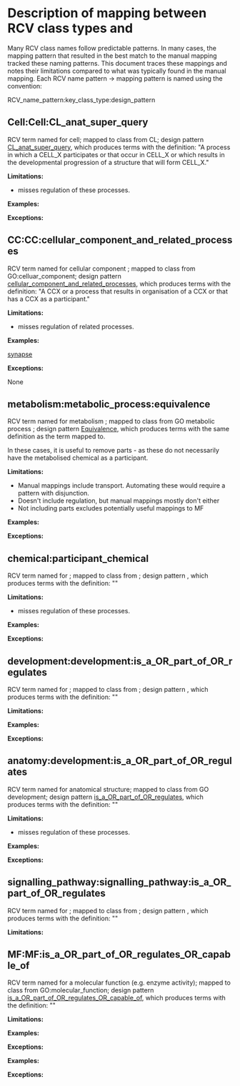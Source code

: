 # Description of mapping between RCV class types and 

Many RCV class names follow predictable patterns.  In many cases, the mapping pattern that resulted in the best match to the manual mapping tracked these naming patterns.  This document traces these mappings and notes their limitations compared to what was typically found in the manual mapping.  Each RCV name pattern -> mapping pattern is named using the convention:

RCV_name_pattern:key_class_type:design_pattern

## Cell:Cell:CL_anat_super_query

RCV term named for cell; mapped to class from CL; design pattern [CL_anat_super_query](https://github.com/GO-ROCHE-COLLAB/Roche_CV_mapping/blob/master/patterns/CL_anat_super_query.md), which produces terms with the definition: "A process in which a CELL_X participates or that occur in CELL_X or which results in the developmental progression of a structure that will form CELL_X."

__Limitations:__ 

- misses regulation of these processes.

__Examples:__

__Exceptions:__

## CC:CC:cellular_component_and_related_processes

RCV term named for cellular component ; mapped to class from GO:celluar_component; design pattern [cellular_component_and_related_processes](https://github.com/GO-ROCHE-COLLAB/Roche_CV_mapping/blob/master/patterns/cellular_component_and_related_processes.md), which produces terms with the definition: "A CCX or a process that results in organisation of a CCX or that has a CCX as a participant."

__Limitations:__ 

- misses regulation of related processes.

__Examples:__

[synapse](https://github.com/GO-ROCHE-COLLAB/Roche_CV_mapping/issues/33)

__Exceptions:__

None

## metabolism:metabolic_process:equivalence

RCV term named for metabolism ; mapped to class from GO metabolic process ; design pattern [Equivalence](https://github.com/GO-ROCHE-COLLAB/Roche_CV_mapping/blob/master/patterns/equivalence.md), which produces terms with the same definition as the term mapped to.

In these cases, it is useful to remove parts - as these do not necessarily have the metabolised chemical as a participant.

__Limitations:__ 

- Manual mappings include transport.  Automating these would require a pattern with disjunction.
- Doesn't include regulation, but manual mappings mostly don't either
- Not including parts excludes potentially useful mappings to MF

__Examples:__

__Exceptions:__


## chemical:participant_chemical

RCV term named for ; mapped to class from ; design pattern [](), which produces terms with the definition: ""

__Limitations:__ 

- misses regulation of these processes.

__Examples:__

__Exceptions:__


## development:development:is\_a\_OR\_part\_of\_OR\_regulates

RCV term named for ; mapped to class from ; design pattern [](), which produces terms with the definition: ""

__Limitations:__ 

__Examples:__

__Exceptions:__

## anatomy:development:is\_a\_OR\_part\_of\_OR\_regulates

RCV term named for anatomical structure; mapped to class from GO development; design pattern [is\_a\_OR\_part\_of\_OR\_regulates](https://github.com/GO-ROCHE-COLLAB/Roche_CV_mapping/blob/master/patterns/is_a_OR_part_of_OR_regulates.md), which produces terms with the definition: ""

__Limitations:__ 

- misses regulation of these processes.

__Examples:__

__Exceptions:__

## signalling_pathway:signalling_pathway:is_a_OR_part_of_OR_regulates

RCV term named for ; mapped to class from ; design pattern [](), which produces terms with the definition: ""

__Limitations:__ 


## MF:MF:is_a_OR_part_of_OR_regulates_OR_capable_of

RCV term named for a molecular function (e.g. enzyme activity); mapped to class from GO:molecular_function; design pattern [is_a_OR_part_of_OR_regulates_OR_capable_of](), which produces terms with the definition: ""

__Limitations:__ 


__Examples:__

__Exceptions:__

__Examples:__

__Exceptions:__







